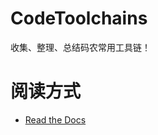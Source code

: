 # CodeToolchains
收集、整理、总结码农常用工具链！

# 阅读方式
>
- [Read the Docs](http://codetoolchains.readthedocs.io/zh_CN/latest/)